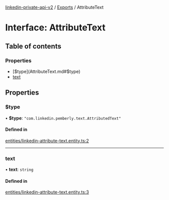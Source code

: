 [linkedin-private-api-v2](../README.md) / [Exports](../modules.md) / AttributeText

# Interface: AttributeText

## Table of contents

### Properties

- [$type](AttributeText.md#$type)
- [text](AttributeText.md#text)

## Properties

### $type

• **$type**: ``"com.linkedin.pemberly.text.AttributedText"``

#### Defined in

[entities/linkedin-attribute-text.entity.ts:2](https://github.com/akash-gupt/linkedin-private-api/blob/d170d2d/src/entities/linkedin-attribute-text.entity.ts#L2)

___

### text

• **text**: `string`

#### Defined in

[entities/linkedin-attribute-text.entity.ts:3](https://github.com/akash-gupt/linkedin-private-api/blob/d170d2d/src/entities/linkedin-attribute-text.entity.ts#L3)
